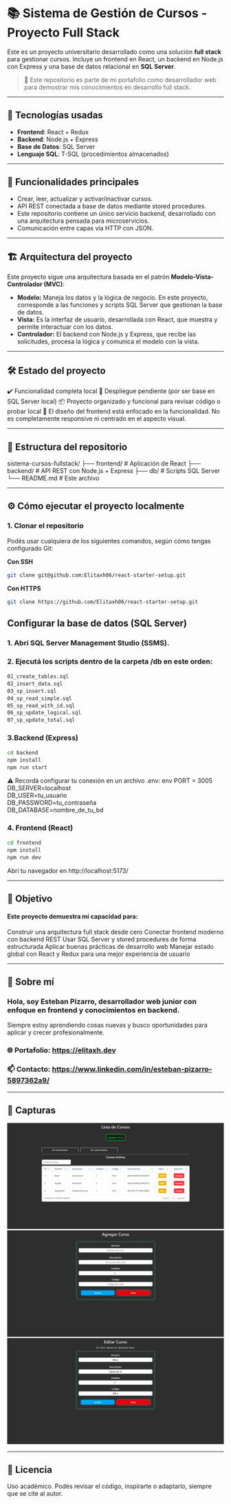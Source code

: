 # 📚 Sistema de Gestión de Cursos - Proyecto Full Stack

Este es un proyecto universitario desarrollado como una solución **full stack** para gestionar cursos. Incluye un frontend en React, un backend en Node.js con Express y una base de datos relacional en **SQL Server**.

> 💼 Este repositorio es parte de mi portafolio como desarrollador web para demostrar mis conocimientos en desarrollo full stack.

---

## 🧠 Tecnologías usadas

- **Frontend**: React + Redux
- **Backend**: Node.js + Express  
- **Base de Datos**: SQL Server  
- **Lenguaje SQL**: T-SQL (procedimientos almacenados)

---

## 🚀 Funcionalidades principales

- Crear, leer, actualizar y activar/inactivar cursos.  
- API REST conectada a base de datos mediante stored procedures.  
- Este repositorio contiene un único servicio backend, desarrollado con una arquitectura pensada para microservicios.  
- Comunicación entre capas vía HTTP con JSON.

---

## 🏗️ Arquitectura del proyecto

Este proyecto sigue una arquitectura basada en el patrón **Modelo-Vista-Controlador (MVC)**:

- **Modelo:** Maneja los datos y la lógica de negocio. En este proyecto, corresponde a las funciones y scripts SQL Server que gestionan la base de datos.  
- **Vista:** Es la interfaz de usuario, desarrollada con React, que muestra y permite interactuar con los datos.  
- **Controlador:** El backend con Node.js y Express, que recibe las solicitudes, procesa la lógica y comunica el modelo con la vista.

---


## 🛠️ Estado del proyecto
✔️ Funcionalidad completa local
🚧 Despliegue pendiente (por ser base en SQL Server local)
📦 Proyecto organizado y funcional para revisar código o probar local
🎨 El diseño del frontend está enfocado en la funcionalidad. No es completamente responsive ni centrado en el aspecto visual.

---

## 📁 Estructura del repositorio
sistema-cursos-fullstack/
├── frontend/ # Aplicación de React
├── backend/ # API REST con Node.js + Express
├── db/ # Scripts SQL Server
└── README.md # Este archivo

---

## ⚙️ Cómo ejecutar el proyecto localmente
### 1. Clonar el repositorio
Podés usar cualquiera de los siguientes comandos, según cómo tengas configurado Git:

**Con SSH**
```bash
git clone git@github.com:Elitaxh06/react-starter-setup.git
```

**Con HTTPS**
```bash
git clone https://github.com/Elitaxh06/react-starter-setup.git
```
## Configurar la base de datos (SQL Server)
### 1. Abrí SQL Server Management Studio (SSMS).
### 2. Ejecutá los scripts dentro de la carpeta /db en este orden:
```bash
01_create_tables.sql  
02_insert_data.sql  
03_sp_insert.sql  
04_sp_read_simple.sql  
05_sp_read_with_id.sql  
06_sp_update_logical.sql  
07_sp_update_total.sql 
```
### 3.Backend (Express)
```bash
cd backend
npm install
npm run start
```
⚠️ Recordá configurar tu conexión en un archivo .env:
env
PORT = 3005
DB_SERVER=localhost  
DB_USER=tu_usuario  
DB_PASSWORD=tu_contraseña  
DB_DATABASE=nombre_de_tu_bd

### 4. Frontend (React)
```bash
cd frontend
npm install
npm run dev
```
Abrí tu navegador en http://localhost:5173/

---

## 🎯 Objetivo
#### Este proyecto demuestra mi capacidad para:
Construir una arquitectura full stack desde cero
Conectar frontend moderno con backend REST
Usar SQL Server y stored procedures de forma estructurada
Aplicar buenas prácticas de desarrollo web
Manejar estado global con React y Redux para una mejor experiencia de usuario

---
## 🙋 Sobre mí
### Hola, soy Esteban Pizarro, desarrollador web junior con enfoque en frontend y conocimientos en backend.
Siempre estoy aprendiendo cosas nuevas y busco oportunidades para aplicar y crecer profesionalmente.

### 🌐 Portafolio: https://elitaxh.dev 
### 📫 Contacto: https://www.linkedin.com/in/esteban-pizarro-5897362a9/ 

---
## 📸 Capturas

![alt text](image.png)
![alt text](image-1.png)
![alt text](image-2.png)

---
## 📄 Licencia
Uso académico. Podés revisar el código, inspirarte o adaptarlo, siempre que se cite al autor.